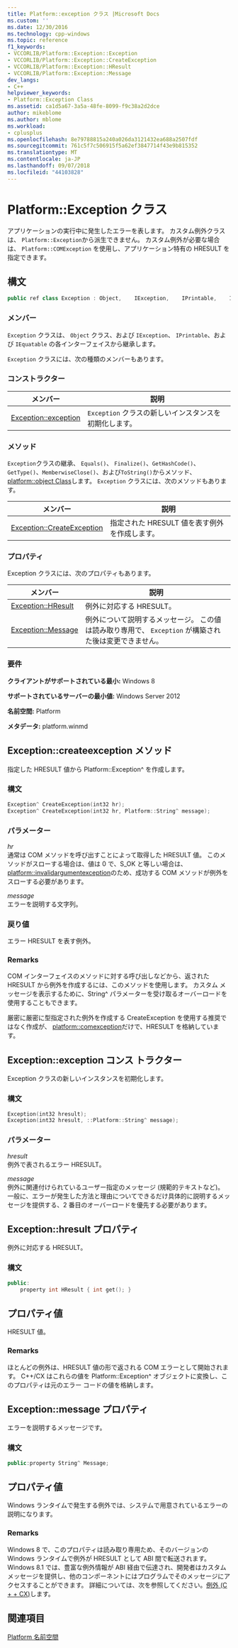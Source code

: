 ```yaml
---
title: Platform::exception クラス |Microsoft Docs
ms.custom: ''
ms.date: 12/30/2016
ms.technology: cpp-windows
ms.topic: reference
f1_keywords:
- VCCORLIB/Platform::Exception::Exception
- VCCORLIB/Platform::Exception::CreateException
- VCCORLIB/Platform::Exception::HResult
- VCCORLIB/Platform::Exception::Message
dev_langs:
- C++
helpviewer_keywords:
- Platform::Exception Class
ms.assetid: ca1d5a67-3a5a-48fe-8099-f9c38a2d2dce
author: mikeblome
ms.author: mblome
ms.workload:
- cplusplus
ms.openlocfilehash: 8e79788815a240a026da3121432ea688a2507fdf
ms.sourcegitcommit: 761c5f7c506915f5a62ef3847714f43e9b815352
ms.translationtype: MT
ms.contentlocale: ja-JP
ms.lasthandoff: 09/07/2018
ms.locfileid: "44103828"
---
```

# <a name="platformexception-class"></a>Platform::Exception クラス

アプリケーションの実行中に発生したエラーを表します。 カスタム例外クラスは、 `Platform::Exception`から派生できません。 カスタム例外が必要な場合は、 `Platform::COMException` を使用し、アプリケーション特有の HRESULT を指定できます。

## <a name="syntax"></a>構文

```cpp
public ref class Exception : Object,    IException,    IPrintable,    IEquatable
```

### <a name="members"></a>メンバー

`Exception` クラスは、 `Object` クラス、および `IException`、 `IPrintable`、および `IEquatable` の各インターフェイスから継承します。

`Exception` クラスには、次の種類のメンバーもあります。

### <a name="constructors"></a>コンストラクター

|メンバー|説明|
|------------|-----------------|
|[Exception::exception](#ctor)|`Exception` クラスの新しいインスタンスを初期化します。|

### <a name="methods"></a>メソッド

`Exception`クラスの継承、 `Equals()`、 `Finalize()`、`GetHashCode()`、`GetType()`、`MemberwiseClose()`、および`ToString()`からメソッド、 [platform::object Class](../cppcx/platform-object-class.md)します。 `Exception` クラスには、次のメソッドもあります。

|メンバー|説明|
|------------|-----------------|
|[Exception::CreateException](#createexception)|指定された HRESULT 値を表す例外を作成します。|

### <a name="properties"></a>プロパティ

Exception クラスには、次のプロパティもあります。

|メンバー|説明|
|------------|-----------------|
|[Exception::HResult](#hresult)|例外に対応する HRESULT。|
|[Exception::Message](#message)|例外について説明するメッセージ。 この値は読み取り専用で、 `Exception` が構築された後は変更できません。|

### <a name="requirements"></a>要件

**クライアントがサポートされている最小:** Windows 8

**サポートされているサーバーの最小値:** Windows Server 2012

**名前空間:** Platform

**メタデータ:** platform.winmd

## <a name="createexception"></a> Exception::createexception メソッド

指定した HRESULT 値から Platform::Exception^ を作成します。

### <a name="syntax"></a>構文

```cpp
Exception^ CreateException(int32 hr);
Exception^ CreateException(int32 hr, Platform::String^ message);
```

### <a name="parameters"></a>パラメーター

*hr*<br/>
通常は COM メソッドを呼び出すことによって取得した HRESULT 値。 このメソッドがスローする場合は、値は 0 で、S_OK と等しい場合は、 [platform::invalidargumentexception](../cppcx/platform-invalidargumentexception-class.md)のため、成功する COM メソッドが例外をスローする必要があります。

*message*<br/>
エラーを説明する文字列。

### <a name="return-value"></a>戻り値

エラー HRESULT を表す例外。

### <a name="remarks"></a>Remarks

COM インターフェイスのメソッドに対する呼び出しなどから、返された HRESULT から例外を作成するには、このメソッドを使用します。 カスタム メッセージを表示するために、String^ パラメーターを受け取るオーバーロードを使用することもできます。

厳密に厳密に型指定された例外を作成する CreateException を使用する推奨ではなく作成が、 [platform::comexception](../cppcx/platform-comexception-class.md)だけで、HRESULT を格納しています。

## <a name="ctor"></a>  Exception::exception コンス トラクター

Exception クラスの新しいインスタンスを初期化します。

### <a name="syntax"></a>構文

```cpp
Exception(int32 hresult);
Exception(int32 hresult, ::Platform::String^ message);
```

### <a name="parameters"></a>パラメーター

*hresult*<br/>
例外で表されるエラー HRESULT。

*message*<br/>
例外に関連付けられているユーザー指定のメッセージ (規範的テキストなど)。 一般に、エラーが発生した方法と理由についてできるだけ具体的に説明するメッセージを提供する、2 番目のオーバーロードを優先する必要があります。

## <a name="hresult"></a>  Exception::hresult プロパティ

例外に対応する HRESULT。

### <a name="syntax"></a>構文

```cpp
public:
    property int HResult { int get(); }
```

## <a name="property-value"></a>プロパティ値

HRESULT 値。

### <a name="remarks"></a>Remarks

ほとんどの例外は、HRESULT 値の形で返される COM エラーとして開始されます。 C++/CX はこれらの値を Platform::Exception^ オブジェクトに変換し、このプロパティは元のエラー コードの値を格納します。

## <a name="message"></a> Exception::message プロパティ

エラーを説明するメッセージです。

### <a name="syntax"></a>構文

```cpp
public:property String^ Message;
```

## <a name="property-value"></a>プロパティ値

Windows ランタイムで発生する例外では、システムで用意されているエラーの説明になります。

### <a name="remarks"></a>Remarks

Windows 8 で、このプロパティは読み取り専用ため、そのバージョンの Windows ランタイムで例外が HRESULT として ABI 間で転送されます。 Windows 8.1 では、豊富な例外情報が ABI 経由で伝達され、開発者はカスタム メッセージを提供し、他のコンポーネントにはプログラムでそのメッセージにアクセスすることができます。 詳細については、次を参照してください。[例外 (C + + CX)](../cppcx/exceptions-c-cx.md)します。

## <a name="see-also"></a>関連項目

[Platform 名前空間](../cppcx/platform-namespace-c-cx.md)
